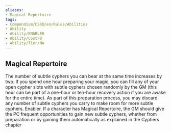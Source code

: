 ```yaml
---
aliases:
- Magical Repertoire
tags:
- Compendium/CSRD/en/Rules/Abilities
- Ability
- Ability/ENABLER
- Ability/Cost/0
- Ability/Tier/NA
---
```


  
## Magical Repertoire  
The number of subtle cyphers you can bear at the same time increases by two. If you spend one hour preparing your magic, you can fill any of your open cypher slots with subtle cyphers chosen randomly by the GM (this hour can be part of a one-hour or ten-hour recovery action if you are awake for the entire time). As part of this preparation process, you may discard any number of subtle cyphers you carry to make room for more subtle cyphers. Enabler.
If a character has Magical Repertoire, the GM should give the PC frequent opportunities to gain new subtle cyphers, whether from preparation or by gaining them automatically as explained in the Cyphers chapter 